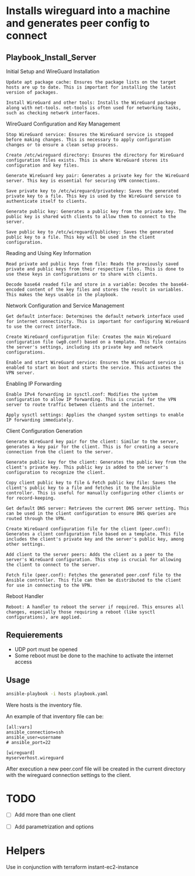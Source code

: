 # Installs wireguard into a machine and generates peer config to connect

## Playbook_Install_Server
Initial Setup and WireGuard Installation

    Update apt package cache: Ensures the package lists on the target hosts are up to date. This is important for installing the latest version of packages.

    Install WireGuard and other tools: Installs the WireGuard package along with net-tools. net-tools is often used for networking tasks, such as checking network interfaces.

WireGuard Configuration and Key Management

    Stop WireGuard service: Ensures the WireGuard service is stopped before making changes. This is necessary to apply configuration changes or to ensure a clean setup process.

    Create /etc/wireguard directory: Ensures the directory for WireGuard configuration files exists. This is where WireGuard stores its configuration and key files.

    Generate WireGuard key pair: Generates a private key for the WireGuard server. This key is essential for securing VPN connections.

    Save private key to /etc/wireguard/privatekey: Saves the generated private key to a file. This key is used by the WireGuard service to authenticate itself to clients.

    Generate public key: Generates a public key from the private key. The public key is shared with clients to allow them to connect to the server.

    Save public key to /etc/wireguard/publickey: Saves the generated public key to a file. This key will be used in the client configuration.

Reading and Using Key Information

    Read private and public keys from file: Reads the previously saved private and public keys from their respective files. This is done to use these keys in configurations or to share with clients.

    Decode base64 readed file and store in a variable: Decodes the base64-encoded content of the key files and stores the result in variables. This makes the keys usable in the playbook.

Network Configuration and Service Management

    Get default interface: Determines the default network interface used for internet connectivity. This is important for configuring WireGuard to use the correct interface.

    Create WireGuard configuration file: Creates the main WireGuard configuration file (wg0.conf) based on a template. This file contains the server's settings, including its private key and network configurations.

    Enable and start WireGuard service: Ensures the WireGuard service is enabled to start on boot and starts the service. This activates the VPN server.

Enabling IP Forwarding

    Enable IPv4 forwarding in sysctl.conf: Modifies the system configuration to allow IP forwarding. This is crucial for the VPN server to route traffic between clients and the internet.

    Apply sysctl settings: Applies the changed system settings to enable IP forwarding immediately.

Client Configuration Generation

    Generate WireGuard key pair for the client: Similar to the server, generates a key pair for the client. This is for creating a secure connection from the client to the server.

    Generate public key for the client: Generates the public key from the client's private key. This public key is added to the server's configuration to recognize the client.

    Copy client public key to file & Fetch public key file: Saves the client's public key to a file and fetches it to the Ansible controller. This is useful for manually configuring other clients or for record-keeping.

    Get default DNS server: Retrieves the current DNS server setting. This can be used in the client configuration to ensure DNS queries are routed through the VPN.

    Create WireGuard configuration file for the client (peer.conf): Generates a client configuration file based on a template. This file includes the client's private key and the server's public key, among other settings.

    Add client to the server peers: Adds the client as a peer to the server's WireGuard configuration. This step is crucial for allowing the client to connect to the server.

    Fetch file (peer.conf): Fetches the generated peer.conf file to the Ansible controller. This file can then be distributed to the client for use in connecting to the VPN.

Reboot Handler

    Reboot: A handler to reboot the server if required. This ensures all changes, especially those requiring a reboot (like sysctl configurations), are applied.

## Requierements

- UDP port must be opened
- Some reboot must be done to the machine to activate the internet access

## Usage

```bash
ansible-playbook -i hosts playbook.yaml
```

Were hosts is the inventory file.

An example of that inventory file can be:

```
[all:vars]
ansible_connection=ssh
ansible_user=username
# ansible_port=22

[wireguard]
myserverhost.wireguard
```

After execution a new peer.conf file will be created in the current directory with the wireguard connection settings to the client.

# TODO

- [ ] Add more than one client
- [ ] Add parametrization and options


# Helpers

Use in conjunction with terraform instant-ec2-instance
